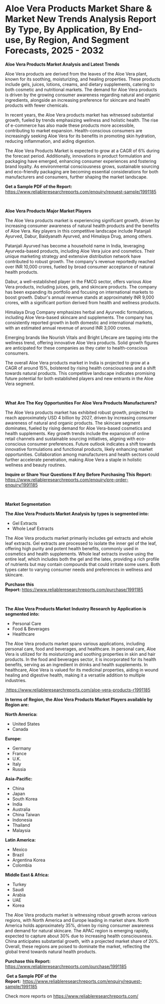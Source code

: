 <p><h1>Aloe Vera Products Market Share & Market New Trends Analysis Report By Type, By Application, By End-use, By Region, And Segment Forecasts, 2025 - 2032</h1></p><p><strong>Aloe Vera Products Market Analysis and Latest Trends</strong></p>
<p><p>Aloe Vera products are derived from the leaves of the Aloe Vera plant, known for its soothing, moisturizing, and healing properties. These products include gels, juices, lotions, creams, and dietary supplements, catering to both cosmetic and nutritional markets. The demand for Aloe Vera products is driven by the growing consumer awareness regarding natural and organic ingredients, alongside an increasing preference for skincare and health products with fewer chemicals.</p><p>In recent years, the Aloe Vera products market has witnessed substantial growth, fueled by trends emphasizing wellness and holistic health. The rise of e-commerce has also made these products more accessible, contributing to market expansion. Health-conscious consumers are increasingly seeking Aloe Vera for its benefits in promoting skin hydration, reducing inflammation, and aiding digestion.</p><p>The Aloe Vera Products Market is expected to grow at a CAGR of 6% during the forecast period. Additionally, innovations in product formulation and packaging have emerged, enhancing consumer experiences and fostering brand loyalty. As environmental consciousness grows, sustainable sourcing and eco-friendly packaging are becoming essential considerations for both manufacturers and consumers, further shaping the market landscape.</p></p>
<p><strong>Get a Sample PDF of the Report:&nbsp;</strong> <a href="https://www.reliableresearchreports.com/enquiry/request-sample/1991185?utm_campaign=2187&utm_medium=2&utm_source=Github&utm_content=ia&utm_term=06022025&utm_id=aloe-vera-products">https://www.reliableresearchreports.com/enquiry/request-sample/1991185</a></p>
<p>&nbsp;</p>
<p><strong>Aloe Vera Products Major Market Players</strong></p>
<p><p>The Aloe Vera products market is experiencing significant growth, driven by increasing consumer awareness of natural health products and the benefits of Aloe Vera. Key players in this competitive landscape include Patanjali Ayurved, Dabur, Baidyanath Ayurved, and Himalaya Drug, among others.</p><p>Patanjali Ayurved has become a household name in India, leveraging Ayurveda-based products, including Aloe Vera juice and cosmetics. Their unique marketing strategy and extensive distribution network have contributed to robust growth. The company's revenue reportedly reached over INR 10,000 crores, fueled by broad consumer acceptance of natural health products.</p><p>Dabur, a well-established player in the FMCG sector, offers various Aloe Vera products, including juices, gels, and skincare products. The company has been expanding its portfolio and focusing on international markets to boost growth. Dabur's annual revenue stands at approximately INR 9,000 crores, with a significant portion derived from health and wellness products.</p><p>Himalaya Drug Company emphasizes herbal and Ayurvedic formulations, including Aloe Vera-based skincare and supplements. The company has consistently reported growth in both domestic and international markets, with an estimated annual revenue of around INR 3,000 crores.</p><p>Emerging brands like Nourish Vitals and Bright Lifecare are tapping into the wellness trend, offering innovative Aloe Vera products. Solid growth figures are anticipated for these companies as they cater to health-conscious consumers.</p><p>The overall Aloe Vera products market in India is projected to grow at a CAGR of around 15%, bolstered by rising health consciousness and a shift towards natural products. This competitive landscape indicates promising future potential for both established players and new entrants in the Aloe Vera segment.</p></p>
<p>&nbsp;</p>
<p><strong>What Are The Key Opportunities For Aloe Vera Products Manufacturers?</strong></p>
<p><p>The Aloe Vera products market has exhibited robust growth, projected to reach approximately USD 4 billion by 2027, driven by increasing consumer awareness of natural and organic products. The skincare segment dominates, fueled by rising demand for Aloe Vera-based cosmetics and health supplements. Key growth trends include the expansion of online retail channels and sustainable sourcing initiatives, aligning with eco-conscious consumer preferences. Future outlook indicates a shift towards innovative formulations and functional products, likely enhancing market opportunities. Collaboration among manufacturers and health sectors could further accelerate penetration, making Aloe Vera a staple in holistic wellness and beauty routines.</p></p>
<p><strong>Inquire or Share Your Questions If Any Before Purchasing This Report:</strong> <a href="https://www.reliableresearchreports.com/enquiry/pre-order-enquiry/1991185?utm_campaign=2187&utm_medium=2&utm_source=Github&utm_content=ia&utm_term=06022025&utm_id=aloe-vera-products">https://www.reliableresearchreports.com/enquiry/pre-order-enquiry/1991185</a></p>
<p>&nbsp;</p>
<p><strong>Market Segmentation</strong></p>
<p><strong>The Aloe Vera Products Market Analysis by types is segmented into:</strong></p>
<p><ul><li>Gel Extracts</li><li>Whole Leaf Extracts</li></ul></p>
<p><p>The Aloe Vera products market primarily includes gel extracts and whole leaf extracts. Gel extracts are processed to isolate the inner gel of the leaf, offering high purity and potent health benefits, commonly used in cosmetics and health supplements. Whole leaf extracts involve using the entire leaf, which includes both the gel and the latex, providing a rich profile of nutrients but may contain compounds that could irritate some users. Both types cater to varying consumer needs and preferences in wellness and skincare.</p></p>
<p><strong>Purchase this Report:&nbsp;</strong><a href="https://www.reliableresearchreports.com/purchase/1991185?utm_campaign=2187&utm_medium=2&utm_source=Github&utm_content=ia&utm_term=06022025&utm_id=aloe-vera-products">https://www.reliableresearchreports.com/purchase/1991185</a></p>
<p>&nbsp;</p>
<p><strong>The Aloe Vera Products Market Industry Research by Application is segmented into:</strong></p>
<p><ul><li>Personal Care</li><li>Food & Beverages</li><li>Healthcare</li></ul></p>
<p><p>The Aloe Vera products market spans various applications, including personal care, food and beverages, and healthcare. In personal care, Aloe Vera is utilized for its moisturizing and soothing properties in skin and hair products. In the food and beverages sector, it is incorporated for its health benefits, serving as an ingredient in drinks and health supplements. In healthcare, Aloe Vera is valued for its medicinal properties, aiding in wound healing and digestive health, making it a versatile addition to multiple industries.</p></p>
<p><a href="https://www.reliableresearchreports.com/aloe-vera-products-r1991185?utm_campaign=2187&utm_medium=2&utm_source=Github&utm_content=ia&utm_term=06022025&utm_id=aloe-vera-products">&nbsp;https://www.reliableresearchreports.com/aloe-vera-products-r1991185</a></p>
<p><strong>In terms of Region, the Aloe Vera Products Market Players available by Region are:</strong></p>
<p>
    <p> <strong> North America: </strong>
        <ul>
            <li>United States</li>
            <li>Canada</li>
        </ul>
        </p> 
    <p> <strong> Europe: </strong>
        <ul>
            <li>Germany</li>
            <li>France</li>
            <li>U.K.</li>
            <li>Italy</li>
            <li>Russia</li>
        </ul>
        </p> 
    <p> <strong> Asia-Pacific: </strong>
        <ul>
            <li>China</li>
            <li>Japan</li>
            <li>South Korea</li>
            <li>India</li>
            <li>Australia</li>
            <li>China Taiwan</li>
            <li>Indonesia</li>
            <li>Thailand</li>
            <li>Malaysia</li>
        </ul>
        </p> 
    <p> <strong> Latin America: </strong>
        <ul>
            <li>Mexico</li>
            <li>Brazil</li>
            <li>Argentina Korea</li>
            <li>Colombia</li>
        </ul>
        </p> 
    <p> <strong> Middle East & Africa: </strong>
        <ul>
            <li>Turkey</li>
            <li>Saudi</li>
            <li>Arabia</li>
            <li>UAE</li>
            <li>Korea</li>
        </ul>
    </p>
    </p>
<p><p>The Aloe Vera products market is witnessing robust growth across various regions, with North America and Europe leading in market share. North America holds approximately 35%, driven by rising consumer awareness and demand for natural skincare. The APAC region is emerging rapidly, expected to capture about 30% due to increasing health consciousness. China anticipates substantial growth, with a projected market share of 20%. Overall, these regions are poised to dominate the market, reflecting the global trend towards natural health products.</p></p>
<p><strong>Purchase this Report: </strong><a href="https://www.reliableresearchreports.com/purchase/1991185?utm_campaign=2187&utm_medium=2&utm_source=Github&utm_content=ia&utm_term=06022025&utm_id=aloe-vera-products">https://www.reliableresearchreports.com/purchase/1991185</a></p>
<p>&nbsp;<strong>Get a Sample PDF of the Report:&nbsp;&nbsp;</strong><a href="https://www.reliableresearchreports.com/enquiry/request-sample/1991185?utm_campaign=2187&utm_medium=2&utm_source=Github&utm_content=ia&utm_term=06022025&utm_id=aloe-vera-products">https://www.reliableresearchreports.com/enquiry/request-sample/1991185</a></p>
<p><strong></strong></p>
<p>Check more reports on <a href="https://www.reliableresearchreports.com/?utm_campaign=2187&utm_medium=2&utm_source=Github&utm_content=ia&utm_term=06022025&utm_id=aloe-vera-products">https://www.reliableresearchreports.com/</a></p>